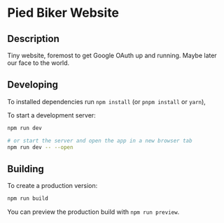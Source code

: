 # Pied Biker Website

## Description

Tiny website, foremost to get Google OAuth up and running. Maybe later our face to the world.

## Developing

To installed dependencies run `npm install` (or `pnpm install` or `yarn`), 

To start a development server:

```bash
npm run dev

# or start the server and open the app in a new browser tab
npm run dev -- --open
```

## Building

To create a production version:

```bash
npm run build
```

You can preview the production build with `npm run preview`.
